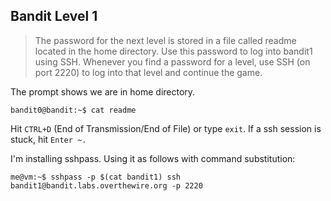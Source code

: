 __Bandit Level 1__
---
> The password for the next level is stored in a file called readme located in the home directory. Use this password to log into bandit1 using SSH. Whenever you find a password for a level, use SSH (on port 2220) to log into that level and continue the game.

The prompt shows we are in home directory.
```
bandit0@bandit:~$ cat readme
```
Hit `CTRL+D` (End of Transmission/End of File) or type `exit`. If a ssh session is stuck, hit `Enter ~.`

I'm installing sshpass. Using it as follows with command substitution:
```
me@vm:~$ sshpass -p $(cat bandit1) ssh bandit1@bandit.labs.overthewire.org -p 2220
```